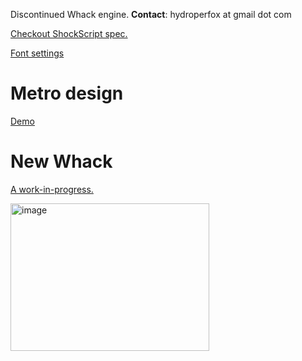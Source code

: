 Discontinued Whack engine. **Contact**: hydroperfox at gmail dot com

[Checkout ShockScript spec.](https://shockscript.github.io/ls/)

[Font settings](https://github.com/hydroperx/freefonts)

# Metro design

[Demo](https://hydroper-metro-demo.vercel.app)

# New Whack

[A work-in-progress.](https://github.com/whackone/whack)

<img width="318" height="236" alt="image" src="https://github.com/user-attachments/assets/4f0b9a69-c2b8-43ff-9154-8fa99b6116e7" />
